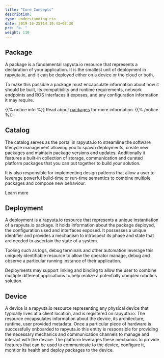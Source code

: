 ```yaml
---
title: "Core Concepts"
description:
type: understanding-rio
date: 2019-10-25T14:10:43+05:30
pre: "b. "
weight: 110
---
```

## Package
A package is a fundamental rapyuta.io resource that represents a
declaration of your application. It is the smallest unit of deployment
in rapyuta.io, and it can be deployed either on a device or the cloud
or both.

To make this possible a package must encapsulate information about how
it should be built, its compatibility and runtime requirements,
network endpoints and ROS interfaces it exposes, and any configuration
information it may require.

{{% notice info %}}
Read about [packages](/developer-guide/create-software-packages/package-internals/) for more information.
{{% /notice %}}

## Catalog
The catalog serves as the portal in rapyuta.io to streamline the software
lifecycle management allowing you to spawn deployments, create new
packages and maintain package versions and updates. Additionally it features
a built-in collection of storage, communication and curated platform
packages that you can put together to build your solution.

It is also responsible for implementing design patterns that allow a user
to leverage powerful build-time or run-time semantics to combine multiple
packages and compose new behaviour.

Learn more

## Deployment
A deployment is a rapyuta.io resource that represents a unique
instantiation of a rapyuta.io package. It holds information
about the package deployed, the configuration used and interfaces
exposed. It possesses a unique identifier and provides a mechanism
to introspect its phase and state that are needed to ascertain
the state of a system.

Tooling such as logs, debug terminals and other automation leverage
this uniquely identifiable resource to allow the operator manage,
debug and observe a particular running instance of their application.

Deployments may support linking and binding to allow the user to
combine multiple different applications to help realize a potentially
complex robotics solution.

## Device
A device is a rapyuta.io resource representing any physical device
that typically lives at a client location, and is registered on
rapyuta.io.
The resource encapsulates information about the device, its architecture,
runtime, user provided metadata. Once a particular piece of hardware
is successfully onboarded to rapyuta.io this entity is responsible
for providing the necessary mechanics and communication channels
to manage and interact with the device. The platform leverages
these mechanics to provide features that can be used to communicate
to the device, configure it, montior its health and deploy packages
to the device.